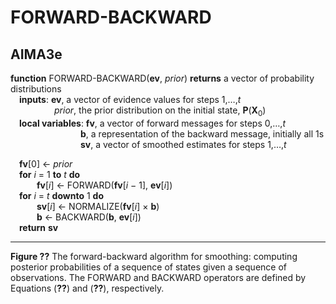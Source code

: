 # FORWARD-BACKWARD

## AIMA3e
__function__ FORWARD-BACKWARD(__ev__, _prior_) __returns__ a vector of probability distributions  
&emsp;__inputs__: __ev__, a vector of evidence values for steps 1,&hellip;,_t_  
&emsp;&emsp;&emsp;&emsp;&emsp;_prior_, the prior distribution on the initial state, __P__(__X__<sub>0</sub>)  
&emsp;__local variables__: __fv__, a vector of forward messages for steps 0,&hellip;,_t_    
&emsp;&emsp;&emsp;&emsp;&emsp;&emsp;&emsp;&emsp;__b__, a representation of the backward message, initially all 1s  
&emsp;&emsp;&emsp;&emsp;&emsp;&emsp;&emsp;&emsp;__sv__, a vector of smoothed estimates for steps 1,&hellip;,_t_  

&emsp;__fv__\[0\] &larr; _prior_  
&emsp;__for__ _i_ = 1 __to__ _t_ __do__  
&emsp;&emsp;&emsp;__fv__\[_i_\] &larr; FORWARD(__fv__\[_i_ &minus; 1\], __ev__\[_i_\])  
&emsp;__for__ _i_ = _t_ __downto__ 1 __do__  
&emsp;&emsp;&emsp;__sv__\[_i_\] &larr; NORMALIZE(__fv__\[_i_\] &times; __b__)  
&emsp;&emsp;&emsp;__b__ &larr; BACKWARD(__b__, __ev__\[_i_\])  
&emsp;__return__ __sv__

---
__Figure ??__ The forward\-backward algorithm for smoothing: computing posterior probabilities of a sequence of states given a sequence of observations. The FORWARD and BACKWARD operators are defined by Equations (__??__) and (__??__), respectively.
